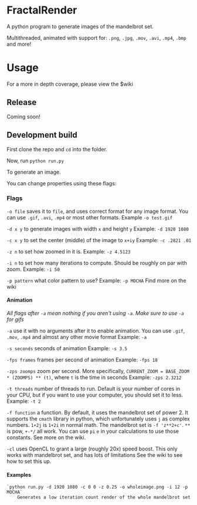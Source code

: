 # FractalRender

A python program to generate images of the mandelbrot set.

Multithreaded, animated with support for:
`.png`, `.jpg`, `.mov`, `.avi`, `.mp4`, `.bmp` and more!

# Usage

For a more in depth coverage, please view the $wiki

## Release

Coming soon!


## Development build

First clone the repo and `cd` into the folder.

Now, run `python run.py`

To generate an image.

You can change properties using these flags:

### Flags
`-o file` saves it to `file`, and uses correct format for any image format.
    You can use `.gif`, `.avi`, `.mp4` or most other formats. 
    Example `-o test.gif`

`-d x y` to generate images with width `x` and height `y`
    Example: `-d 1920 1080`

`-c x y` to set the center (middle) of the image to `x+iy`
    Example: `-c .2821 .01`

`-z n` to set how zoomed in it is.
    Example: `-z 4.5123`

`-i n` to set how many iterations to compute. Should be roughly on par with zoom. 
    Example: `-i 50`

`-p pattern` what color pattern to use?
    Example: `-p MOCHA` Find more on the wiki

#### Animation

*All flags after `-a` mean nothing if you aren't using `-a`. Make sure to use `-a` for gifs*

`-a` use it with no arguments after it to enable animation. You can use `.gif`, `.mov`, `.mp4` and almost any other movie format
    Example: `-a`

`-s seconds` seconds of animation
    Example: `-s 3.5`

`-fps frames` frames per second of animation
    Example: `-fps 18`

`-zps zoomps` zoom per second. More specifically, `CURRENT_ZOOM = BASE_ZOOM * (ZOOMPS) ** (t)`, where `t` is the time in seconds
    Example: `-zps 2.3212`

`-t threads` number of threads to run. Default is your number of cores in your CPU, but if you want to use your computer, you should set it to less.
    Example: `-t 2`

`-f function` a function. By default, it uses the mandelbrot set of power 2.
    It supports the `cmath` library in python, which unfortunately uses `j` as complex numbers.
    `1+2j` is `1+2i` in normal math. The mandelbrot set is `-f 'z**2+c'`. `**` is pow, `+-*/` all work.
    You can use `pi` `e` in your calculations to use those constants. See more on the wiki.

`-cl` uses OpenCL to grant a large (roughly 20x) speed boost. This only works with mandelbrot set, and has lots of limitations
    See the wiki to see how to set this up.

#### Examples
    `python run.py -d 1920 1080 -c 0 0 -z 0.25 -o wholeimage.png -i 12 -p MOCHA`
        Generates a low iteration count render of the whole mandelbrot set